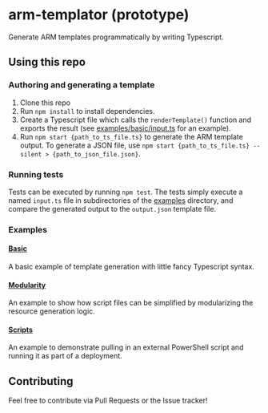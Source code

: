 # arm-templator (prototype)
Generate ARM templates programmatically by writing Typescript.

## Using this repo

### Authoring and generating a template
1. Clone this repo
2. Run `npm install` to install dependencies.
3. Create a Typescript file which calls the `renderTemplate()` function and exports the result (see [examples/basic/input.ts](./examples/basic/input.ts) for an example).
4. Run `npm start {path_to_ts_file.ts}` to generate the ARM template output. To generate a JSON file, use `npm start {path_to_ts_file.ts} --silent > {path_to_json_file.json}`.

### Running tests
Tests can be executed by running `npm test`. The tests simply execute a named `input.ts` file in subdirectories of the [examples](./examples/) directory, and compare the generated output to the `output.json` template file.

### Examples
#### [Basic](./examples/basic/input.ts)
A basic example of template generation with little fancy Typescript syntax.

#### [Modularity](./examples/modularity/input.ts)
An example to show how script files can be simplified by modularizing the resource generation logic.

#### [Scripts](./examples/scripts/input.ts)
An example to demonstrate pulling in an external PowerShell script and running it as part of a deployment.

## Contributing
Feel free to contribute via Pull Requests or the Issue tracker!